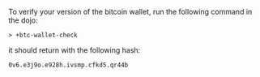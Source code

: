 To verify your version of the bitcoin wallet, run the following command in the
dojo:

`> +btc-wallet-check`

it should return with the following hash:

`0v6.e3j9o.e928h.ivsmp.cfkd5.qr44b`
